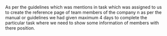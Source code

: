 As per the guidelines which was mentions in task which was assigned to us to create the reference page of team members of the company n as per the manual or guidelines we had given maximum 4 days to complete the particular task where we need to show some information of members with there position.
